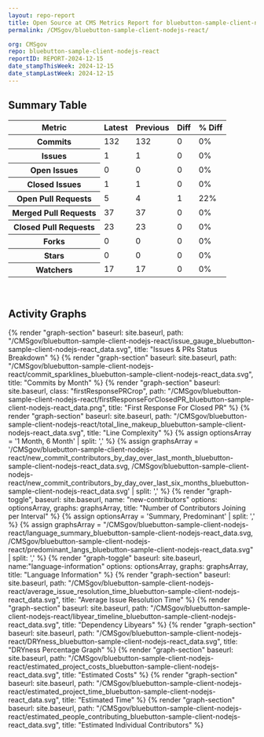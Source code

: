 ```yaml
---
layout: repo-report
title: Open Source at CMS Metrics Report for bluebutton-sample-client-nodejs-react | REPORT-2024-12-15
permalink: /CMSgov/bluebutton-sample-client-nodejs-react/

org: CMSgov
repo: bluebutton-sample-client-nodejs-react
reportID: REPORT-2024-12-15
date_stampThisWeek: 2024-12-15
date_stampLastWeek: 2024-12-15
---
```

<div class="summary-table">
  <table class="usa-table usa-table--borderless">
    <h2> Summary Table </h2>
    <thead>
      <tr>
        <th scope="col">Metric</th>
        <th scope="col">Latest</th>
        <th scope="col">Previous</th>
        <th scope="col">Diff</th>
        <th scope="col">% Diff</th>
      </tr>
    </thead>
    <tbody>
      <tr>
        <th scope="row">Commits</th>
        <td>132</td>
        <td>132</td>
        <td style="" >0</td>
        <td style="" >0%</td>
      </tr>
      <tr>
        <th scope="row">Issues</th>
        <td>1</td>
        <td>1</td>
        <td style="" >0</td>
        <td style="" >0%</td>
      </tr>
      <tr>
        <th scope="row">Open Issues</th>
        <td>0</td>
        <td>0</td>
        <td style="" >0</td>
        <td style="" >0%</td>
      </tr>
      <tr>
        <th scope="row">Closed Issues</th>
        <td>1</td>
        <td>1</td>
        <td style="" >0</td>
        <td style="" >0%</td>
      </tr>
      <tr>
        <th scope="row">Open Pull Requests</th>
        <td>5</td>
        <td>4</td>
        <td style="" >1</td>
        <td style="" >22%</td>
      </tr>
      <tr>
        <th scope="row">Merged Pull Requests</th>
        <td>37</td>
        <td>37</td>
        <td style="" >0</td>
        <td style="" >0%</td>
      </tr>
      <tr>
        <th scope="row">Closed Pull Requests</th>
        <td>23</td>
        <td>23</td>
        <td style="" >0</td>
        <td style="" >0%</td>
      </tr>
      <tr>
        <th scope="row">Forks</th>
        <td>0</td>
        <td>0</td>
        <td style="" >0</td>
        <td style="" >0%</td>
      </tr>
      <tr>
        <th scope="row">Stars</th>
        <td>0</td>
        <td>0</td>
        <td style="" >0</td>
        <td style="" >0%</td>
      </tr>
      <tr>
        <th scope="row">Watchers</th>
        <td>17</td>
        <td>17</td>
        <td style="" >0</td>
        <td style="" >0%</td>
      </tr>
    </tbody>
  </table>
</div>
<div class="graph-container">
  <br>
  <h2>Activity Graphs</h2>
  <div class="all-graphs">
    <!--- Issues/PRs Status Breakdown Graph -->
    {% render "graph-section"  baseurl: site.baseurl, path: "/CMSgov/bluebutton-sample-client-nodejs-react/issue_gauge_bluebutton-sample-client-nodejs-react_data.svg", title: "Issues & PRs Status Breakdown" %}
    <!--- Contributor Activity Line Graph -->
    {% render "graph-section" baseurl: site.baseurl, path: "/CMSgov/bluebutton-sample-client-nodejs-react/commit_sparklines_bluebutton-sample-client-nodejs-react_data.svg", title: "Commits by Month" %}
    <!--- First Response For Closed PR Scatterplot -->
    {% render "graph-section" baseurl: site.baseurl, class: "firstResponsePRCrop", path: "/CMSgov/bluebutton-sample-client-nodejs-react/firstResponseForClosedPR_bluebutton-sample-client-nodejs-react_data.png", title: "First Response For Closed PR" %}
    <!--- Line Complexity Graphs -->
    {% render "graph-section" baseurl: site.baseurl, path: "/CMSgov/bluebutton-sample-client-nodejs-react/total_line_makeup_bluebutton-sample-client-nodejs-react_data.svg", title: "Line Complexity" %}
    <!--- New Commit Contributors by Day over Last Month and Last 6 Months -->
      {% assign optionsArray = '1 Month, 6 Month' | split: ',' %}
      {% assign graphsArray = '/CMSgov/bluebutton-sample-client-nodejs-react/new_commit_contributors_by_day_over_last_month_bluebutton-sample-client-nodejs-react_data.svg, /CMSgov/bluebutton-sample-client-nodejs-react/new_commit_contributors_by_day_over_last_six_months_bluebutton-sample-client-nodejs-react_data.svg' | split: ',' %}
      {% render "graph-toggle", baseurl: site.baseurl, name: "new-contributors" options: optionsArray, graphs: graphsArray, title: "Number of Contributors Joining per Interval" %}
    <!-- Languages Graphs - Summary + Predominant -->
    {% assign optionsArray = 'Summary, Predominant' | split: ',' %}
    {% assign graphsArray = "/CMSgov/bluebutton-sample-client-nodejs-react/language_summary_bluebutton-sample-client-nodejs-react_data.svg, /CMSgov/bluebutton-sample-client-nodejs-react/predominant_langs_bluebutton-sample-client-nodejs-react_data.svg" | split: ',' %}
    {% render "graph-toggle" baseurl: site.baseurl, name:"language-information" options: optionsArray, graphs: graphsArray, title: "Language Information" %}
    <!-- Average Issue Resolution Time -->
    {% render "graph-section" baseurl: site.baseurl, path: "/CMSgov/bluebutton-sample-client-nodejs-react/average_issue_resolution_time_bluebutton-sample-client-nodejs-react_data.svg", title: "Average Issue Resolution Time" %}
    <!-- Libyear Timeline Graph -->
    {% render "graph-section" baseurl: site.baseurl, path: "/CMSgov/bluebutton-sample-client-nodejs-react/libyear_timeline_bluebutton-sample-client-nodejs-react_data.svg", title: "Dependency Libyears" %}
    <!-- DRYness Percentages Graph -->
    {% render "graph-section" baseurl: site.baseurl, path: "/CMSgov/bluebutton-sample-client-nodejs-react/DRYness_bluebutton-sample-client-nodejs-react_data.svg", title: "DRYness Percentage Graph" %}
    <!-- Cost Estimate Chart -->
    {% render "graph-section" baseurl: site.baseurl, path: "/CMSgov/bluebutton-sample-client-nodejs-react/estimated_project_costs_bluebutton-sample-client-nodejs-react_data.svg", title: "Estimated Costs" %}
     <!-- Time Estimate Chart -->
    {% render "graph-section" baseurl: site.baseurl, path: "/CMSgov/bluebutton-sample-client-nodejs-react/estimated_project_time_bluebutton-sample-client-nodejs-react_data.svg", title: "Estimated Time" %}
    <!-- Contributor Estimate Chart -->
    {% render "graph-section" baseurl: site.baseurl, path: "/CMSgov/bluebutton-sample-client-nodejs-react/estimated_people_contributing_bluebutton-sample-client-nodejs-react_data.svg", title: "Estimated Individual Contributors" %}
</div>